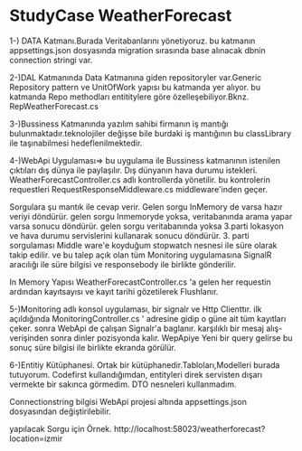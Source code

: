 # StudyCase WeatherForecast
1-) DATA Katmanı.Burada Veritabanlarını yönetiyoruz.
bu katmanın appsettings.json dosyasında migration sırasında  base alınacak dbnin connection stringi var.

2-)DAL Katmanında Data Katmanına giden repositoryler var.Generic Repository pattern ve UnitOfWork yapısı bu katmanda yer alıyor.
bu katmanda Repo methodları  entititylere göre özelleşebiliyor.Bknz. RepWeatherForecast.cs

3-)Bussiness Katmanında yazılım sahibi firmanın iş mantığı bulunmaktadır.teknolojiler değişse bile burdaki iş mantığının bu classLibrary ile taşınabilmesi hedeflenilmektedir.

4-)WebApi Uygulaması=> bu uygulama ile Bussiness katmanının istenilen çıktıları dış dünya ile paylaşılır.
Dış dünyanın hava durumu istekleri. WeatherForecastController.cs adlı kontrollerda yönetilir. bu kontrolerin requestleri RequestResponseMiddleware.cs middleware'inden geçer. 

Sorgulara şu mantık ile cevap verir.
Gelen sorgu InMemory de varsa hazır veriyi döndürür.
gelen sorgu Inmemoryde yoksa, veritabanında arama yapar varsa sonucu döndürür.
gelen sorgu veritabanında yoksa 3.parti lokasyon ve hava durumu servislerini kullanarak sonucu döndürür. 3. parti sorgulaması Middle ware'e koyduğum stopwatch nesnesi ile süre olarak takip edilir. ve bu talep açık olan tüm  Monitoring uygulamasına SignalR aracılığı ile  süre bilgisi ve responsebody ile birlikte gönderilir.

In Memory Yapısı WeatherForecastController.cs 'a gelen her requestin ardından kayıtsayısı ve kayıt tarihi gözetilerek Flushlanır.

5-)Monitoring adlı konsol uygulaması, bir signalr ve Http Clienttır.
ilk açıldığında MonitoringController.cs ' adresine gidip o güne ait tüm kayıtları çeker.
sonra WebApi de çalışan Signalr'a baglanır. karşılıklı bir mesaj alış-verişinden sonra dinler pozisyonda kalır.
WepApiye Yeni bir query gelirse bu sonuç süre bilgisi ile birlikte ekranda görülür.


6-)Entitiy Kütüphanesi. Ortak bir kütüphanedir.Tabloları,Modelleri burada tutuyorum. Codefirst kullandığımdan, entityleri direk servisten dışarı vermekte bir sakınca görmedim. DTO nesneleri kullanmadım.

Connectionstring bilgisi WebApi projesi altında appsettings.json dosyasından değiştirilebilir.

yapılacak Sorgu için Örnek.
http://localhost:58023/weatherforecast?location=izmir 





